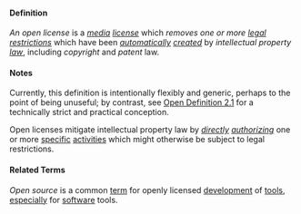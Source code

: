 #### Definition

*An open license* is a *[media](https://github.com/gcassel/Modular-Organization-Terminology/blob/master/terms/media.md) [license](https://github.com/gcassel/Modular-Organization-Terminology/blob/master/terms/license.md)* which *removes one or more [legal](https://github.com/gcassel/Modular-Organization-Terminology/blob/master/terms/law.md) [restrictions](https://github.com/gcassel/Modular-Organization-Terminology/blob/master/terms/restrict.md)* which have been *[automatically](https://github.com/gcassel/Modular-Organization-Terminology/blob/master/terms/automate.md) [created](https://github.com/gcassel/Modular-Organization-Terminology/blob/master/terms/create.md)* by *intellectual property [law](https://github.com/gcassel/Modular-Organizing-Terminology/blob/master/terms/law.md)*, including *copyright* and *patent* law.

#### Notes

Currently, this definition is intentionally flexibly and generic, perhaps to the point of being unuseful; by contrast, see [Open Definition 2.1](https://opendefinition.org/od/2.1/en/) for a technically strict and practical conception.

Open licenses mitigate intellectual property law by *[directly](https://github.com/gcassel/Modular-Organization-Terminology/blob/master/terms/direct.md) [authorizing](https://github.com/gcassel/Modular-Organization-Terminology/blob/master/terms/authority.md)* one or more [specific](https://github.com/gcassel/Modular-Organization-Terminology/blob/master/terms/specific.md) [activities](https://github.com/gcassel/Modular-Organization-Terminology/blob/master/terms/activity.md) which might otherwise  be subject to legal restrictions.

#### Related Terms

*Open source* is a common [term](https://github.com/gcassel/Modular-Organization-Terminology/blob/master/terms/term.md) for openly licensed [development](https://github.com/gcassel/Modular-Organization-Terminology/blob/master/terms/develop.md) of [tools](https://github.com/gcassel/Modular-Organization-Terminology/blob/master/terms/tool.md), [especially](https://github.com/gcassel/Modular-Organization-Terminology/blob/master/terms/specialize.md) for [software](https://github.com/gcassel/Modular-Organization-Terminology/blob/master/terms/software.md) tools.
